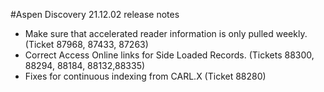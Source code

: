 #Aspen Discovery 21.12.02 release notes
- Make sure that accelerated reader information is only pulled weekly. (Ticket 87968, 87433, 87263)
- Correct Access Online links for Side Loaded Records. (Tickets 88300, 88294, 88184, 88132,88335)
- Fixes for continuous indexing from CARL.X (Ticket 88280)
